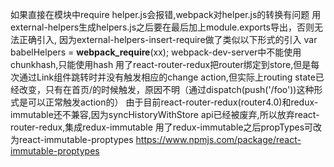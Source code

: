如果直接在模块中require helper.js会报错,webpack对helper.js的转换有问题
用external-helpers生成helpers.js之后要在最后加上module.exports导出，否则无法正确引入,
因为external-helpers-insert-require做了类似以下形式的引入
var babelHelpers = __webpack_require__(xx);
webpack-dev-server中不能使用chunkhash,只能使用hash
用了react-router-redux把router绑定到store,但是每次通过Link组件跳转时并没有触发相应的change action,但实际上routing state已经改变，只有在首页/的时候触发，原因不明（通过dispatch(push('/foo'))这种形式是可以正常触发action的）
由于目前react-router-redux(router4.0)和redux-immutable还不兼容,因为syncHistoryWithStore api已经被废弃,所以放弃react-router-redux,集成redux-immutable
用了redux-immutable之后propTypes可改为react-immutable-proptypes
https://www.npmjs.com/package/react-immutable-proptypes
